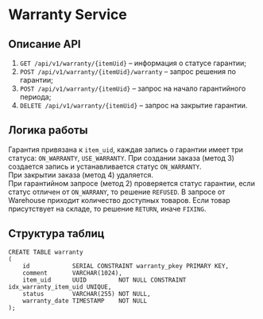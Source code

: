 # Warranty Service

## Описание API
1. `GET /api/v1/warranty/{itemUid}` – информация о статусе гарантии;
2. `POST /api/v1/warranty/{itemUid}/warranty` – запрос решения по гарантии;
3. `POST /api/v1/warranty/{itemUid}` – запрос на начало гарантийного периода;
4. `DELETE /api/v1/warranty/{itemUid}` – запрос на закрытие гарантии.


## Логика работы
Гарантия привязана к `item_uid`, каждая запись о гарантии имеет три статуса: `ON_WARRANTY`, `USE_WARRANTY`.
При создании заказа (метод 3) создается запись и устанавливается статус `ON_WARRANTY`.  
При закрытии заказа (метод 4) удаляется.  
При гарантийном запросе (метод 2) проверяется статус гарантии, если статус отличен от `ON_WARRANY`, то решение `REFUSED`.
В запросе от Warehouse приходит количество доступных товаров. Если товар присутствует на складе, то решение `RETURN`, иначе `FIXING`.   

## Структура таблиц
```postgresql
CREATE TABLE warranty
(
    id            SERIAL CONSTRAINT warranty_pkey PRIMARY KEY,
    comment       VARCHAR(1024),
    item_uid      UUID         NOT NULL CONSTRAINT idx_warranty_item_uid UNIQUE,
    status        VARCHAR(255) NOT NULL,
    warranty_date TIMESTAMP    NOT NULL
);
```
